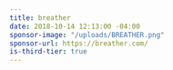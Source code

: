 ```yaml
---
title: breather
date: 2018-10-14 12:13:00 -04:00
sponsor-image: "/uploads/BREATHER.png"
sponsor-url: https://breather.com/
is-third-tier: true
---
```


